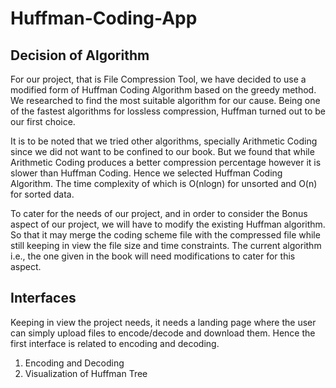 # Huffman-Coding-App

## Decision of Algorithm

For our project, that is File Compression Tool, we have decided to use a modified form of Huffman Coding Algorithm based on the greedy method. We researched to find the most suitable algorithm for our cause. Being one of the fastest algorithms for lossless compression, Huffman turned out to be our first choice. 

It is to be noted that we tried other algorithms, specially Arithmetic Coding since we did not want to be confined to our book. But we found that while Arithmetic Coding produces a better compression percentage however it is slower than Huffman Coding. Hence we selected Huffman Coding Algorithm. The time complexity of which is O(nlogn) for unsorted and O(n) for sorted data.

To cater for the needs of our project, and in order to consider the Bonus aspect of our project, we will have to modify the existing Huffman algorithm. So that it may merge the coding scheme file with the compressed file while still keeping in view the file size and time constraints. The current algorithm i.e., the one given in the book will need modifications to cater for this aspect. 

## Interfaces

Keeping in view the project needs, it needs a landing page where the user can simply upload files to encode/decode and download them. Hence the first interface is related to encoding and decoding.

1. Encoding and Decoding
2. Visualization of Huffman Tree
